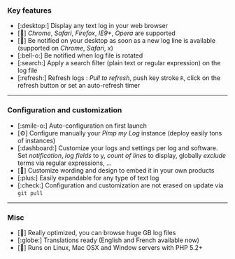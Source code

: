 ### Key features

- [:desktop:] Display any text log in your web browser
- [:compass:] *Chrome*, *Safari*, *Firefox*, *IE9+*, *Opera* are supported
- [:bell:] Be notified on your desktop as soon as a new log line is available (supported on *Chrome*, *Safari*, *x*)
- [:bell-o:] Be notified when log file is rotated
- [:search:] Apply a search filter (plain text or regular expression) on the log file
- [:refresh:] Refresh logs : *Pull to refresh*, push key stroke `R`, click on the refresh button or set an auto-refresh timer

---

### Configuration and customization

- [:smile-o:] Auto-configuration on first launch
- [:gear:] Configure manually your *Pimp my Log* instance (deploy easily tons of instances)
- [:dashboard:] Customize your logs and settings per log and software. Set *notification*, *log fields* to y, *count of lines* to display, globally *exclude* terms via regular expressions, ...
- [:gift:] Customize wording and design to embed it in your own products
- [:plus:] Easily expandable for any type of text log
- [:check:] Configuration and customization are not erased on update via `git pull`

---

### Misc

- [:rocket:] Really optimized, you can browse huge GB log files 
- [:globe:] Translations ready (English and French available now)
- [:apple:] Runs on Linux, Mac OSX and Window servers with PHP 5.2+

